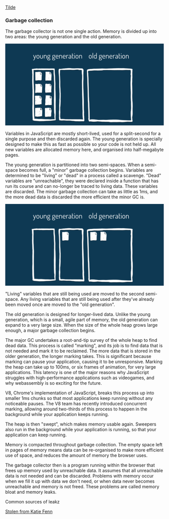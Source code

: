 [Tilde](https://www.joezimjs.com/javascript/great-mystery-of-the-tilde/)

### Garbage collection

The garbage collector is not one single action. Memory is divided up into two areas: the young generation and the old generation.

![fill](./assets/js-gc-gen.png)

Variables in JavaScript are mostly short-lived, used for a split-second for a single purpose and then discarded again. The young generation is specially designed to make this as fast as possible so your code is not held up. All new variables are allocated memory here, and organised into half-megabyte pages.

The young generation is partitioned into two semi-spaces. When a semi-space becomes full, a "minor" garbage collection begins. Variables are determined to be "living" or "dead" in a process called a scavenge. "Dead" variables are "unreachable", they were declared inside a function that has run its course and can no-longer be traced to living data. These variables are discarded. The minor garbage collection can take as little as 1ms, and the more dead data is discarded the more efficient the minor GC is.

![fill](./assets/js-gc-gen-1.png)

"Living" variables that are still being used are moved to the second semi-space. Any living variables that are still being used after they've already been moved once are moved to the "old generation".

The old generation is designed for longer-lived data. Unlike the young generation, which is a small, agile part of memory, the old generation can expand to a very large size. When the size of the whole heap grows large enough, a major garbage collection begins.

The major GC undertakes a root-and-tip survey of the whole heap to find dead data. This process is called "marking", and its job is to find data that is not needed and mark it to be reclaimed. The more data that is stored in the older generation, the longer marking takes. This is significant because marking can pause your application, causing it to be unresponsive. Marking the heap can take up to 100ms, or six frames of animation, for very large applications. This latency is one of the major reasons why JavaScript struggles with high-performance applications such as videogames, and why webassembly is so exciting for the future.

V8, Chrome's implementation of JavaScript, breaks this process up into smaller 1ms chunks so that most applications keep running without any noticeable pauses. The V8 team has recently introduced concurrent marking, allowing around two-thirds of this process to happen in the background while your application keeps running.

The heap is then "swept", which makes memory usable again. Sweepers also run in the background while your application is running, so that your application can keep running.

Memory is compacted throughout garbage collection. The empty space left in pages of memory means data can be re-organised to make more efficient use of space, and reduces the amount of memory the browser uses.

The garbage collector then is a program running within the browser that frees up memory used by unreachable data. It assumes that all unreachable data is not needed and can be discarded. Problems with memory occur when we fill it up with data we don't need, or when data never becomes unreachable and memory is not freed. These problems are called memory bloat and memory leaks.

Common sources of leakz

[Stolen from Katie Fenn](http://www.katiefenn.co.uk/memory-dont-forget-to-take-out-the-garbage/)